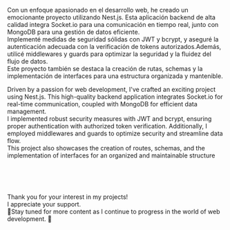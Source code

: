 Con un enfoque apasionado en el desarrollo web, he creado un emocionante proyecto utilizando Nest.js. Esta aplicación backend de alta calidad integra Socket.io para una comunicación en tiempo real, junto con MongoDB para una gestión de datos eficiente.<br>
Implementé medidas de seguridad sólidas con JWT y bcrypt, y aseguré la autenticación adecuada con la verificación de tokens autorizados.Además, utilicé middlewares y guards para optimizar la seguridad y la fluidez del flujo de datos. <br> Este proyecto también se destaca la creación de rutas, schemas y la implementación de interfaces para una estructura organizada y mantenible.






Driven by a passion for web development, I've crafted an exciting project using Nest.js. This high-quality backend application integrates Socket.io for real-time communication, coupled with MongoDB for efficient data management. <br>I implemented robust security measures with JWT and bcrypt, ensuring proper authentication with authorized token verification. Additionally, I employed middlewares and guards to optimize security and streamline data flow.<br> This project also showcases the creation of routes, schemas, and the implementation of interfaces for an organized and maintainable structure


<br>
<br>
<br>

 Thank you for your interest in my projects! <br>
 I appreciate your support. <br>
🚀Stay tuned for more content as I continue to progress in the world of web development. 🚀
